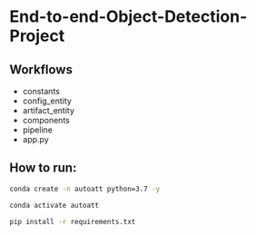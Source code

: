# End-to-end-Object-Detection-Project


## Workflows

- constants
- config_entity
- artifact_entity
- components
- pipeline
- app.py



## How to run:

```bash
conda create -n autoatt python=3.7 -y
```

```bash
conda activate autoatt
```

```bash
pip install -r requirements.txt
```



